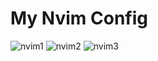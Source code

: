 # My Nvim Config

![nvim1](https://i.imgur.com/fHIDJBu.png)
![nvim2](https://i.imgur.com/WZ0bktt.png)
![nvim3](https://i.imgur.com/sG6wPVF.png)
